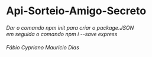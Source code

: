 # Api-Sorteio-Amigo-Secreto
<h6>Dar o comando <i>npm init<i/> para criar o package.JSON <br>
em seguida o comando <i>npm i --save express<i/>
<h6/>
Fábio Cypriano
Mauricio Dias
